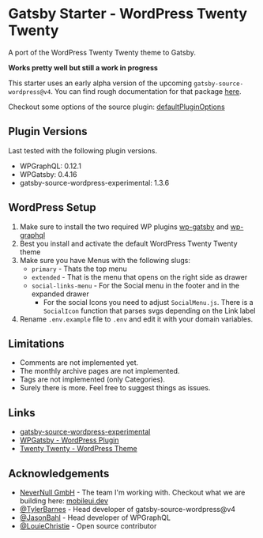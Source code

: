 # Gatsby Starter - WordPress Twenty Twenty

A port of the WordPress Twenty Twenty theme to Gatsby. 

**Works pretty well but still a work in progress**

This starter uses an early alpha version of the upcoming `gatsby-source-wordpress@v4`. You can find rough documentation for that package [here](https://github.com/TylerBarnes/gatsby/blob/feat/source-wordpress-v4/packages/gatsby-source-wordpress-experimental/README.md).

Checkout some options of the source plugin: [defaultPluginOptions](https://github.com/gatsbyjs/gatsby-source-wordpress-experimental/blob/master/src/models/gatsby-api.js#L6)

## Plugin Versions

Last tested with the following plugin versions.

- WPGraphQL: 0.12.1
- WPGatsby: 0.4.16
- gatsby-source-wordpress-experimental: 1.3.6

## WordPress Setup

1. Make sure to install the two required WP plugins [wp-gatsby](https://github.com/gatsbyjs/wp-gatsby) and [wp-graphql](https://github.com/wp-graphql/wp-graphql)
2. Best you install and activate the default WordPress Twenty Twenty theme
3. Make sure you have Menus with the following slugs: 
   -  `primary` - Thats the top menu
   -  `extended` - That is the menu that opens on the right side as drawer
   -  `social-links-menu` - For the Social menu in the footer and in the expanded drawer
      -  For the social Icons you need to adjust `SocialMenu.js`. There is a `SocialIcon` function that parses svgs depending on the Link label
4. Rename `.env.example` file to `.env` and edit it with your domain variables.
      
## Limitations

-  Comments are not implemented yet.
-  The monthly archive pages are not implemented.
-  Tags are not implemented (only Categories).
-  Surely there is more. Feel free to suggest things as issues. 

## Links

- [gatsby-source-wordpress-experimental](https://github.com/gatsbyjs/gatsby-source-wordpress-experimental)
- [WPGatsby - WordPress Plugin](https://github.com/gatsbyjs/wp-gatsby)
- [Twenty Twenty - WordPress Theme](https://de.wordpress.org/themes/twentytwenty/)

## Acknowledgements

- [NeverNull GmbH](https://nevernull.io) - The team I'm working with. Checkout what we are building here: [mobileui.dev](https://mobileui.dev)
- [@TylerBarnes](https://github.com/TylerBarnes) - Head developer of gatsby-source-wordpress@v4
- [@JasonBahl](https://github.com/jasonbahl) - Head developer of WPGraphQL
- [@LouieChristie](https://github.com/louiechristie) - Open source contributor









